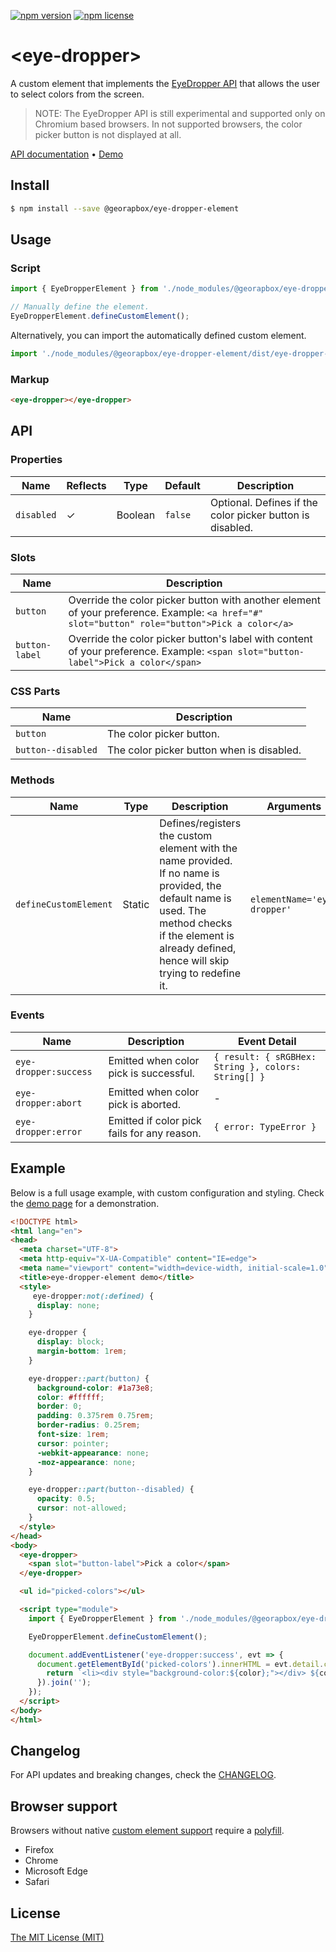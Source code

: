 [![npm version](https://img.shields.io/npm/v/@georapbox/eye-dropper-element.svg)](https://www.npmjs.com/package/@georapbox/eye-dropper-element)
[![npm license](https://img.shields.io/npm/l/@georapbox/eye-dropper-element.svg)](https://www.npmjs.com/package/@georapbox/eye-dropper-element)

[demo]: https://georapbox.github.io/eye-dropper-element/
[support]: https://caniuse.com/#feat=custom-elementsv1
[polyfill]: https://github.com/webcomponents/polyfills/tree/master/packages/custom-elements
[license]: https://georapbox.mit-license.org/@2022
[changelog]: https://github.com/georapbox/eye-dropper-element/blob/main/CHANGELOG.md

# &lt;eye-dropper&gt;

A custom element that implements the [EyeDropper API](https://developer.mozilla.org/en-US/docs/Web/API/EyeDropper) that allows the user to select colors from the screen.

> NOTE: The EyeDropper API is still experimental and supported only on Chromium based browsers. In not supported browsers, the color picker button is not displayed at all.

[API documentation](#api) &bull; [Demo][demo]

## Install

```sh
$ npm install --save @georapbox/eye-dropper-element
```

## Usage

### Script

```js
import { EyeDropperElement } from './node_modules/@georapbox/eye-dropper-element/dist/eye-dropper.min.js';

// Manually define the element.
EyeDropperElement.defineCustomElement();
```

Alternatively, you can import the automatically defined custom element.

```js
import './node_modules/@georapbox/eye-dropper-element/dist/eye-dropper-defined.min.js';
```

### Markup

```html
<eye-dropper></eye-dropper>
```

## API

### Properties
| Name | Reflects | Type | Default | Description |
| ---- | -------- | ---- | ------- | ----------- |
| `disabled` | ✓ | Boolean | `false` | Optional. Defines if the color picker button is disabled. |

### Slots

| Name | Description |
| ---- | ----------- |
| `button` | Override the color picker button with another element of your preference. Example: `<a href="#" slot="button" role="button">Pick a color</a>` |
| `button-label` | Override the color picker button's label with content of your preference. Example: `<span slot="button-label">Pick a color</span>` |

### CSS Parts

| Name | Description |
| ---- | ----------- |
| `button` | The color picker button. |
| `button--disabled` | The color picker button when is disabled. |

### Methods

| Name | Type | Description | Arguments |
| ---- | ---- | ----------- | --------- |
| `defineCustomElement` | Static | Defines/registers the custom element with the name provided. If no name is provided, the default name is used. The method checks if the element is already defined, hence will skip trying to redefine it. | `elementName='eye-dropper'` |

### Events

| Name | Description | Event Detail |
| ---- | ----------- | ------------ |
| `eye-dropper:success` | Emitted when color pick is successful. | `{ result: { sRGBHex: String }, colors: String[] }` |
| `eye-dropper:abort` | Emitted when color pick is aborted. | - |
| `eye-dropper:error` | Emitted if color pick fails for any reason. | `{ error: TypeError }` |

## Example

Below is a full usage example, with custom configuration and styling. Check the [demo page][demo] for a demonstration.

```html
<!DOCTYPE html>
<html lang="en">
<head>
  <meta charset="UTF-8">
  <meta http-equiv="X-UA-Compatible" content="IE=edge">
  <meta name="viewport" content="width=device-width, initial-scale=1.0">
  <title>eye-dropper-element demo</title>
  <style>
     eye-dropper:not(:defined) {
      display: none;
    }

    eye-dropper {
      display: block;
      margin-bottom: 1rem;
    }

    eye-dropper::part(button) {
      background-color: #1a73e8;
      color: #ffffff;
      border: 0;
      padding: 0.375rem 0.75rem;
      border-radius: 0.25rem;
      font-size: 1rem;
      cursor: pointer;
      -webkit-appearance: none;
      -moz-appearance: none;
    }

    eye-dropper::part(button--disabled) {
      opacity: 0.5;
      cursor: not-allowed;
    }
  </style>
</head>
<body>
  <eye-dropper>
    <span slot="button-label">Pick a color</span>
  </eye-dropper>

  <ul id="picked-colors"></ul>

  <script type="module">
    import { EyeDropperElement } from './node_modules/@georapbox/eye-dropper-element/dist/eye-dropper.min.js';

    EyeDropperElement.defineCustomElement();

    document.addEventListener('eye-dropper:success', evt => {
      document.getElementById('picked-colors').innerHTML = evt.detail.colors.map(color => {
        return `<li><div style="background-color:${color};"></div> ${color}</li>`;
      }).join('');
    });
  </script>
</body>
</html>
```

## Changelog

For API updates and breaking changes, check the [CHANGELOG][changelog].

## Browser support

Browsers without native [custom element support][support] require a [polyfill][polyfill].

- Firefox
- Chrome
- Microsoft Edge
- Safari

## License

[The MIT License (MIT)][license]
